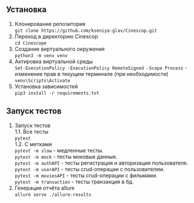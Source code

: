 ## Установка
1. Клонирование репозитория  
```git clone https://github.com/kseniya-glav/Cinescop.git```
2. Переход в директорию Cinescop  
```cd Cinescope```
3. Создание виртуального окружения  
```python3 -m venv venv```
4. Актировка виртуальной среды  
```Set-ExecutionPolicy -ExecutionPolicy RemoteSigned -Scope Process``` - изменение прав в текущем терминале (при необходимости)  
```venv\Scripts\Activate```
5. Установка зависимостей  
```pip3 install -r requirements.txt```  
    
## Запуск тестов
1. Запуск тестов  
1.1. Все тесты  
```pytest```  
1.2. С метками  
```pytest -m slow``` - медленные тесты.  
```pytest -m mock``` - тесты моковые данные.  
```pytest -m authAPI``` - тесты регистрация и авторизация пользователя.  
```pytest -m userAPI``` -  тесты crud-операции с пользователем.  
```pytest -m moviesAPI``` - тесты crud-операции с фильмами.  
```pytest -m transaction``` - тесты транзакция в бд.  
2. Генерация отчёта allure  
```allure serve ./allure-results```  